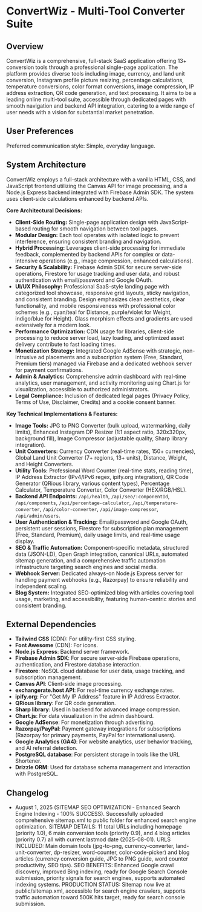 # ConvertWiz - Multi-Tool Converter Suite

## Overview
ConvertWiz is a comprehensive, full-stack SaaS application offering 13+ conversion tools through a professional single-page application. The platform provides diverse tools including image, currency, and land unit conversion, Instagram profile picture resizing, percentage calculations, temperature conversions, color format conversions, image compression, IP address extraction, QR code generation, and text processing. It aims to be a leading online multi-tool suite, accessible through dedicated pages with smooth navigation and backend API integration, catering to a wide range of user needs with a vision for substantial market penetration.

## User Preferences
Preferred communication style: Simple, everyday language.

## System Architecture
ConvertWiz employs a full-stack architecture with a vanilla HTML, CSS, and JavaScript frontend utilizing the Canvas API for image processing, and a Node.js Express backend integrated with Firebase Admin SDK. The system uses client-side calculations enhanced by backend APIs.

**Core Architectural Decisions:**
- **Client-Side Routing:** Single-page application design with JavaScript-based routing for smooth navigation between tool pages.
- **Modular Design:** Each tool operates with isolated logic to prevent interference, ensuring consistent branding and navigation.
- **Hybrid Processing:** Leverages client-side processing for immediate feedback, complemented by backend APIs for complex or data-intensive operations (e.g., image compression, enhanced calculations).
- **Security & Scalability:** Firebase Admin SDK for secure server-side operations, Firestore for usage tracking and user data, and robust authentication with email/password and Google OAuth.
- **UI/UX Philosophy:** Professional SaaS-style landing page with categorized tool showcase, responsive grid layouts, sticky navigation, and consistent branding. Design emphasizes clean aesthetics, clear functionality, and mobile responsiveness with professional color schemes (e.g., cyan/teal for Distance, purple/violet for Weight, indigo/blue for Height). Glass morphism effects and gradients are used extensively for a modern look.
- **Performance Optimization:** CDN usage for libraries, client-side processing to reduce server load, lazy loading, and optimized asset delivery contribute to fast loading times.
- **Monetization Strategy:** Integrated Google AdSense with strategic, non-intrusive ad placements and a subscription system (Free, Standard, Premium tiers) managed via Firebase and a dedicated webhook server for payment confirmations.
- **Admin & Analytics:** Comprehensive admin dashboard with real-time analytics, user management, and activity monitoring using Chart.js for visualization, accessible to authorized administrators.
- **Legal Compliance:** Inclusion of dedicated legal pages (Privacy Policy, Terms of Use, Disclaimer, Credits) and a cookie consent banner.

**Key Technical Implementations & Features:**
- **Image Tools:** JPG to PNG Converter (bulk upload, watermarking, daily limits), Enhanced Instagram DP Resizer (1:1 aspect ratio, 320x320px, background fill), Image Compressor (adjustable quality, Sharp library integration).
- **Unit Converters:** Currency Converter (real-time rates, 150+ currencies), Global Land Unit Converter (7+ regions, 13+ units), Distance, Weight, and Height Converters.
- **Utility Tools:** Professional Word Counter (real-time stats, reading time), IP Address Extractor (IPv4/IPv6 regex, ipify.org integration), QR Code Generator (QRious library, various content types), Percentage Calculator, Temperature Converter, Color Converter (HEX/RGB/HSL).
- **Backend API Endpoints:** `/api/health`, `/api/seo/:componentId`, `/api/components`, `/api/percentage-calculator`, `/api/temperature-converter`, `/api/color-converter`, `/api/image-compressor`, `/api/admin/users`.
- **User Authentication & Tracking:** Email/password and Google OAuth, persistent user sessions, Firestore for subscription plan management (Free, Standard, Premium), daily usage limits, and real-time usage display.
- **SEO & Traffic Automation:** Component-specific metadata, structured data (JSON-LD), Open Graph integration, canonical URLs, automated sitemap generation, and a comprehensive traffic automation infrastructure targeting search engines and social media.
- **Webhook Server:** Dedicated always-on Node.js Express server for handling payment webhooks (e.g., Razorpay) to ensure reliability and independent scaling.
- **Blog System:** Integrated SEO-optimized blog with articles covering tool usage, marketing, and accessibility, featuring human-centric stories and consistent branding.

## External Dependencies

- **Tailwind CSS** (CDN): For utility-first CSS styling.
- **Font Awesome** (CDN): For icons.
- **Node.js Express**: Backend server framework.
- **Firebase Admin SDK**: For secure server-side Firebase operations, authentication, and Firestore database interaction.
- **Firestore**: NoSQL cloud database for user data, usage tracking, and subscription management.
- **Canvas API**: Client-side image processing.
- **exchangerate.host API**: For real-time currency exchange rates.
- **ipify.org**: For "Get My IP Address" feature in IP Address Extractor.
- **QRious library**: For QR code generation.
- **Sharp library**: Used in backend for advanced image compression.
- **Chart.js**: For data visualization in the admin dashboard.
- **Google AdSense**: For monetization through advertising.
- **Razorpay/PayPal**: Payment gateway integrations for subscriptions (Razorpay for primary payments, PayPal for international users).
- **Google Analytics (GA4)**: For website analytics, user behavior tracking, and AI referral detection.
- **PostgreSQL database**: For persistent storage in tools like the URL Shortener.
- **Drizzle ORM**: Used for database schema management and interaction with PostgreSQL.

## Changelog

- August 1, 2025 (SITEMAP SEO OPTIMIZATION - Enhanced Search Engine Indexing - 100% SUCCESS). Successfully uploaded comprehensive sitemap.xml to public folder for enhanced search engine optimization. SITEMAP DETAILS: 11 total URLs including homepage (priority 1.0), 6 main conversion tools (priority 0.9), and 4 blog articles (priority 0.7) all with current lastmod date (2025-08-01). URLS INCLUDED: Main domain tools (jpg-to-png, currency-converter, land-unit-converter, dp-resizer, word-counter, color-code-picker) and blog articles (currency conversion guide, JPG to PNG guide, word counter productivity, SEO tips). SEO BENEFITS: Enhanced Google crawl discovery, improved Bing indexing, ready for Google Search Console submission, priority signals for search engines, supports automated indexing systems. PRODUCTION STATUS: Sitemap now live at public/sitemap.xml, accessible for search engine crawlers, supports traffic automation toward 500K hits target, ready for search console submission.